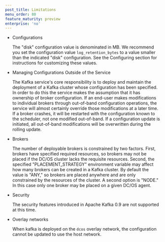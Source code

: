 ```yaml
---
post_title: Limitations
menu_order: 80
feature_maturity: preview
enterprise: 'no'
---
```



* Configurations

    The "disk" configuration value is denominated in MB. We recommend you set the configuration value `log_retention_bytes` to a value smaller than the indicated "disk" configuration. See the Configuring section for instructions for customizing these values.

* Managing Configurations Outside of the Service

    The Kafka service's core responsibility is to deploy and maintain the deployment of a Kafka cluster whose configuration has been specified. In order to do this the service makes the assumption that it has ownership of broker configuration. If an end-user makes modifications to individual brokers through out-of-band configuration operations, the service will almost certainly override those modifications at a later time. If a broker crashes, it will be restarted with the configuration known to the scheduler, not one modified out-of-band. If a configuration update is initiated, all out-of-band modifications will be overwritten during the rolling update.

* Brokers

    The number of deployable brokers is constrained by two factors. First, brokers have specified required resources, so brokers may not be placed if the DC/OS cluster lacks the requisite resources. Second, the specified "PLACEMENT_STRATEGY" environment variable may affect how many brokers can be created in a Kafka cluster. By default the value is "ANY," so brokers are placed anywhere and are only constrained by the resources of the cluster. A second option is "NODE." In this case only one broker may be placed on a given DC/OS agent.

* Security

    The security features introduced in Apache Kafka 0.9 are not supported at this time.

* Overlay networks

    When kafka is deployed on the `dcos` overlay network, the configuration cannot be updated to use the host network.

